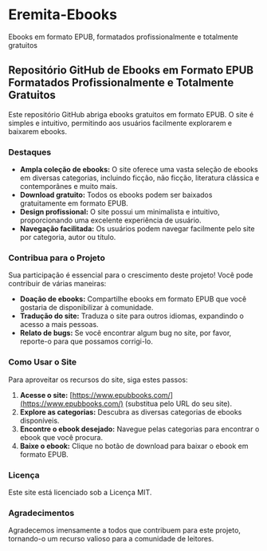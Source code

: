 # Eremita-Ebooks
Ebooks em formato EPUB, formatados profissionalmente e totalmente gratuitos

## Repositório GitHub de Ebooks em Formato EPUB Formatados Profissionalmente e Totalmente Gratuitos

Este repositório GitHub abriga ebooks gratuitos em formato EPUB. O site é simples e intuitivo, permitindo aos usuários facilmente explorarem e baixarem ebooks.

### Destaques

* **Ampla coleção de ebooks:** O site oferece uma vasta seleção de ebooks em diversas categorias, incluindo ficção, não ficção, literatura clássica e contemporânes e muito mais.
* **Download gratuito:** Todos os ebooks podem ser baixados gratuitamente em formato EPUB.
* **Design profissional:** O site possui um minimalista e intuitivo, proporcionando uma excelente experiência de usuário.
* **Navegação facilitada:** Os usuários podem navegar facilmente pelo site por categoria, autor ou título.

### Contribua para o Projeto

Sua participação é essencial para o crescimento deste projeto! Você pode contribuir de várias maneiras:

* **Doação de ebooks:** Compartilhe ebooks em formato EPUB que você gostaria de disponibilizar à comunidade.
* **Tradução do site:** Traduza o site para outros idiomas, expandindo o acesso a mais pessoas.
* **Relato de bugs:** Se você encontrar algum bug no site, por favor, reporte-o para que possamos corrigi-lo.

### Como Usar o Site

Para aproveitar os recursos do site, siga estes passos:

1. **Acesse o site:** [https://www.epubbooks.com/](https://www.epubbooks.com/) (substitua pelo URL do seu site).
2. **Explore as categorias:** Descubra as diversas categorias de ebooks disponíveis.
3. **Encontre o ebook desejado:** Navegue pelas categorias para encontrar o ebook que você procura.
4. **Baixe o ebook:** Clique no botão de download para baixar o ebook em formato EPUB.

### Licença

Este site está licenciado sob a Licença MIT.

### Agradecimentos

Agradecemos imensamente a todos que contribuem para este projeto, tornando-o um recurso valioso para a comunidade de leitores.
